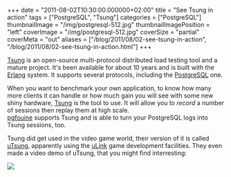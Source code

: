 +++
date = "2011-08-02T10:30:00.000000+02:00"
title = "See Tsung in action"
tags = ["PostgreSQL", "Tsung"]
categories = ["PostgreSQL"]
thumbnailImage = "/img/postgresql-512.jpg"
thumbnailImagePosition = "left"
coverImage = "/img/postgresql-512.jpg"
coverSize = "partial"
coverMeta = "out"
aliases = ["/blog/2011/08/02-see-tsung-in-action",
           "/blog/2011/08/02-see-tsung-in-action.html"]
+++

[Tsung](http://tsung.erlang-projects.org/) is an open-source multi-protocol distributed load testing tool and a
mature project.  It's been available for about 10 years and is built with
the 
[Erlang](http://www.erlang.org/) system.  It supports several protocols, including the 
[PostgreSQL](http://www.postgresql.org/)
one.

When you want to benchmark your own application, to know how many more
clients it can handle or how much gain you will see with some new shiny
hardware, 
[Tsung](http://tsung.erlang-projects.org/) is the tool to use.  It will allow you to 
*record* a number of
sessions then replay them at high scale.  
[pgfouine](http://pgfouine.projects.postgresql.org/tsung.html) supports Tsung and is
able to turn your PostgreSQL logs into Tsung sessions, too.

Tsung did get used in the video game world, their version of it is called
[uTsung](http://www.developer.unitypark3d.com/tools/utsung/), apparently using the 
[uLink](http://www.developer.unitypark3d.com/index.html) game development facilities.  They even
made a video demo of uTsung, that you might find interresting:

    

<div class="figure center dim-margin">
  <a href="http://www.youtube.com/watch?v=rxBhqIP_7ls">
    <img src="/img/old/utsung-demo.png">
  </a>
</div>

